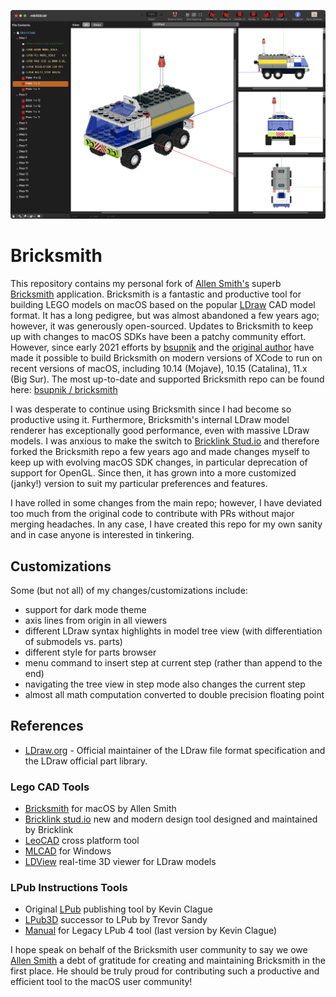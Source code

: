 ![screenshot](./images/screenshot.png)

# Bricksmith

This repository contains my personal fork of [Allen Smith's](https://github.com/allenmonroesmith) superb [Bricksmith](https://bricksmith.sourceforge.io) application.  Bricksmith is a fantastic and productive tool for building LEGO models on macOS based on the popular [LDraw](https://www.ldraw.org) CAD model format.  It has a long pedigree, but was almost abandoned a few years ago; however, it was generously open-sourced.  Updates to Bricksmith to keep up with changes to macOS SDKs have been a patchy community effort.  However, since early 2021 efforts by [bsupnik](https://github.com/bsupnik) and the [original author](https://github.com/allenmonroesmith) have made it possible to build Bricksmith on modern versions of XCode to run on recent versions of macOS, including 10.14 (Mojave), 10.15 (Catalina), 11.x (Big Sur).  The most up-to-date and supported Bricksmith repo can be found here: [bsupnik / bricksmith](https://github.com/bsupnik/bricksmith)

I was desperate to continue using Bricksmith since I had become so productive using it.  Furthermore, Bricksmith's internal LDraw model renderer has exceptionally good performance, even with massive LDraw models.  I was anxious to make the switch to [Bricklink Stud.io](https://www.bricklink.com/v3/studio/download.page) and therefore  forked the Bricksmith repo a few years ago and made changes myself to keep up with evolving macOS SDK changes, in particular deprecation of support for OpenGL.  Since then, it has grown into a more customized (janky!) version to suit my particular preferences and features.

I have rolled in some changes from the main repo; however, I have deviated too much from the original code to contribute with PRs without major merging headaches.  In any case, I have created this repo for my own sanity and in case anyone is interested in tinkering.

## Customizations

Some (but not all) of my changes/customizations include:
* support for dark mode theme
* axis lines from origin in all viewers
* different LDraw syntax highlights in model tree view (with differentiation of submodels vs. parts)
* different style for parts browser
* menu command to insert step at current step (rather than append to the end)
* navigating the tree view in step mode also changes the current step
* almost all math computation converted to double precision floating point

## References

- [LDraw.org](https://www.ldraw.org) - Official maintainer of the LDraw file format specification and the LDraw official part library.

### Lego CAD Tools

- [Bricksmith](https://bricksmith.sourceforge.io) for macOS by Allen Smith
- [Bricklink stud.io](https://www.bricklink.com/v3/studio/download.page) new and modern design tool designed and maintained by Bricklink
- [LeoCAD](https://www.leocad.org) cross platform tool
- [MLCAD](http://mlcad.lm-software.com) for Windows
- [LDView](https://github.com/tcobbs/ldview) real-time 3D viewer for LDraw models

### LPub Instructions Tools

- Original [LPub](http://lpub.binarybricks.nl) publishing tool by Kevin Clague
- [LPub3D](https://trevorsandy.github.io/lpub3d/) successor to LPub by Trevor Sandy
- [Manual](https://sites.google.com/site/workingwithlpub/lpub-4) for Legacy LPub 4 tool (last version by Kevin Clague)

I hope speak on behalf of the Bricksmith user community to say we owe [Allen Smith](https://allenmonroesmith.bitbucket.io) a debt of gratitude for creating and maintaining Bricksmith in the first place.  He should be truly proud for contributing such a productive and efficient tool to the macOS user community!